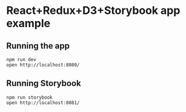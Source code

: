 # React+Redux+D3+Storybook app example 

## Running the app

    npm run dev
    open http://localhost:8080/
  
## Running Storybook 

    npm run storybook
    open http://localhost:8081/


